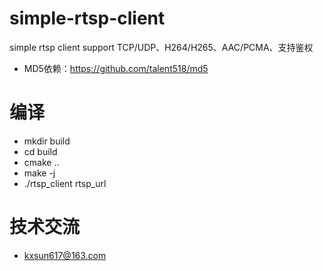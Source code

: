 # simple-rtsp-client
simple rtsp client support TCP/UDP、H264/H265、AAC/PCMA、支持鉴权
* MD5依赖：https://github.com/talent518/md5

# 编译
* mkdir build
* cd build
* cmake ..
* make -j
* ./rtsp_client rtsp_url

# 技术交流
* kxsun617@163.com
